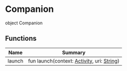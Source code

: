 # Companion


object Companion

## Functions

| Name | Summary |
|---|---|
| launch | fun launch(context: [Activity](https://developer.android.com/reference/kotlin/android/app/Activity.html), uri: [String](https://kotlinlang.org/api/latest/jvm/stdlib/kotlin/-string/index.html)) |
